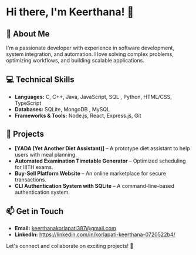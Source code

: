 # Hi there, I'm Keerthana! 👋

## 🚀 About Me
I'm a passionate developer with experience in software development, system integration, and automation. I love solving complex problems, optimizing workflows, and building scalable applications.

## 💻 Technical Skills
- **Languages:** C, C++, Java, JavaScript, SQL , Python, HTML/CSS, TypeScript
- **Databases:** SQLite, MongoDB , MySQL
- **Frameworks & Tools:** Node.js, React, Express.js, Git

## 📌 Projects
- **[YADA (Yet Another Diet Assistant)]** – A prototype diet assistant to help users with meal planning.
- **Automated Examination Timetable Generator** – Optimized scheduling for IIITH exams.
- **Buy-Sell Platform Website** – An online marketplace for secure transactions.
- **CLI Authentication System with SQLite** – A command-line-based authentication system.

## 📫 Get in Touch
- **Email:** keerthanakorlapati387@gmail.com  
- **LinkedIn:** https://linkedin.com/in/korlapati-keerthana-0720522b4/

Let's connect and collaborate on exciting projects! 🚀

